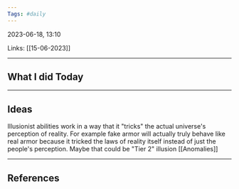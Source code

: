 ```yaml
---
Tags: #daily
---
```


2023-06-18, 13:10

Links: [[15-06-2023]]


---
## What I did Today


--- 
## Ideas

Illusionist abilities work in a way that it "tricks" the actual universe's perception of reality. For example fake armor will actually truly behave like real armor because it tricked the laws of reality itself instead of just the people's perception. Maybe that could be "Tier 2" illusion [[Anomalies]]

---
## References